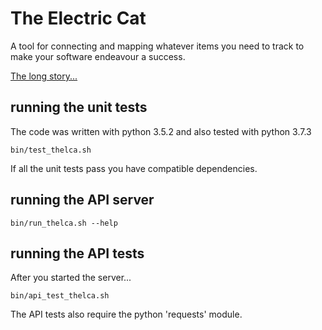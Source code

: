 # The Electric Cat

A tool for connecting and mapping whatever items you need to track to make
your software endeavour a success.

[The long story...](https://richard-taylor.github.io/threads/the-electric-cat)

## running the unit tests

The code was written with python 3.5.2 and also tested with python 3.7.3
```
bin/test_thelca.sh
```

If all the unit tests pass you have compatible dependencies.

## running the API server

```
bin/run_thelca.sh --help
```

## running the API tests

After you started the server...

```
bin/api_test_thelca.sh
```

The API tests also require the python 'requests' module.
